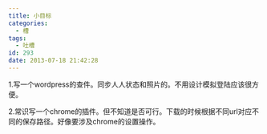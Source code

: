 ```yaml
---
title: 小目标
categories:
  - 槽
tags:
  - 吐槽
id: 293
date: 2013-07-18 21:42:28
---
```


1.写一个wordpress的查件。同步人人状态和照片的。不用设计模拟登陆应该很方便。

2.常识写一个chrome的插件。但不知道是否可行。下载的时候根据不同url对应不同的保存路径。好像要涉及chrome的设置操作。